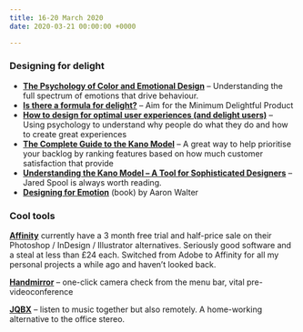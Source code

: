 ```yaml
---
title: 16-20 March 2020
date: 2020-03-21 00:00:00 +0000

---
```

### Designing for delight

* [**The Psychology of Color and Emotional Design**](https://www.uxbooth.com/articles/the-psychology-of-color-and-emotional-design/) – Understanding the full spectrum of emotions that drive behaviour.
* [**Is there a formula for delight?**](https://uxmastery.com/formula-delight/) – Aim for the Minimum Delightful Product
* [**How to design for optimal user experiences (and delight users)**](https://uxplanet.org/how-to-design-for-optimal-user-experiences-and-delight-users-7b9cf6d36c0c) – Using psychology to understand why people do what they do and how to create great experiences
* [**The Complete Guide to the Kano Model**](https://foldingburritos.com/kano-model/) – A great way to help prioritise your backlog by ranking features based on how much customer satisfaction that provide
* [**Understanding the Kano Model – A Tool for Sophisticated Designers**](https://articles.uie.com/kano_model/) – Jared Spool is always worth reading.
* [**Designing for Emotion**](https://abookapart.com/products/designing-for-emotion) (book) by Aaron Walter

### Cool tools

[**Affinity**](https://affinity.serif.com/en-gb/store/) currently have a 3 month free trial and half-price sale on their Photoshop / InDesign / Illustrator alternatives. Seriously good software and a steal at less than £24 each. Switched from Adobe to Affinity for all my personal projects a while ago and haven’t looked back.

[**Handmirror**](https://handmirror.app/) – one-click camera check from the menu bar, vital pre-videoconference

[**JQBX**](https://jqbx.fm/) – listen to music together but also remotely. A home-working alternative to the office stereo.